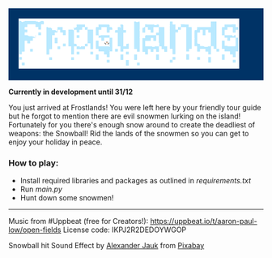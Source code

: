 
<div style="background-color: #003366; padding: 20px;">
<img src="assets/logo_text.png" alt="Frostlands" />
</div>




**Currently in development until 31/12**


You just arrived at Frostlands! You were left here by your friendly tour guide but he forgot to mention there are 
evil snowmen lurking on the island! Fortunately for you there's enough snow around to create the deadliest of weapons:
the Snowball! Rid the lands of the snowmen so you can get to enjoy your holiday in peace.


### How to play:
- Install required libraries and packages as outlined in _requirements.txt_
- Run _main.py_
- Hunt down some snowmen!




---
Music from #Uppbeat (free for Creators!):
https://uppbeat.io/t/aaron-paul-low/open-fields
License code: IKPJ2R2DEDOYWGOP

Snowball hit Sound Effect by <a href="https://pixabay.com/users/alex_jauk-16800354/?utm_source=link-attribution&utm_medium=referral&utm_campaign=music&utm_content=279699">Alexander Jauk</a> from <a href="https://pixabay.com//?utm_source=link-attribution&utm_medium=referral&utm_campaign=music&utm_content=279699">Pixabay</a>


